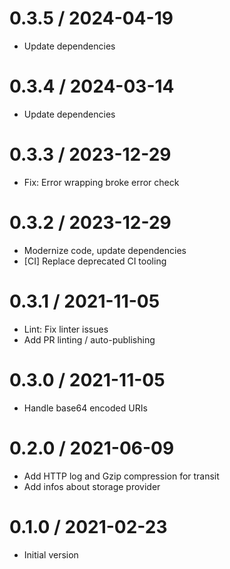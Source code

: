 # 0.3.5 / 2024-04-19

  * Update dependencies

# 0.3.4 / 2024-03-14

  * Update dependencies

# 0.3.3 / 2023-12-29

  * Fix: Error wrapping broke error check

# 0.3.2 / 2023-12-29

  * Modernize code, update dependencies
  * [CI] Replace deprecated CI tooling

# 0.3.1 / 2021-11-05

  * Lint: Fix linter issues
  * Add PR linting / auto-publishing

# 0.3.0 / 2021-11-05

  * Handle base64 encoded URIs

# 0.2.0 / 2021-06-09

  * Add HTTP log and Gzip compression for transit
  * Add infos about storage provider

# 0.1.0 / 2021-02-23

  * Initial version
